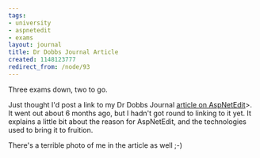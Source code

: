 ```yaml
---
tags:
- university
- aspnetedit
- exams
layout: journal
title: Dr Dobbs Journal Article
created: 1148123777
redirect_from: /node/93
---
```

Three exams down, two to go.

Just thought I'd post a link to my Dr Dobbs Journal [article on AspNetEdit](http://www.ddj.com/184406383#0601ds1)>. It went out about 6 months ago, but I hadn't got round to linking to it yet. It explains a little bit about the reason for AspNetEdit, and the technologies used to bring it to fruition.

There's a terrible photo of me in the article as well ;-)
